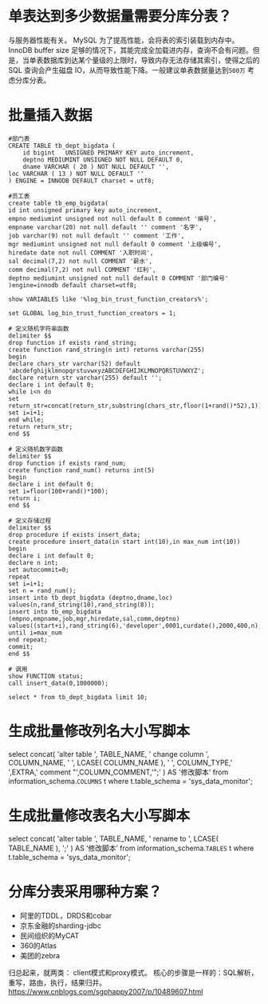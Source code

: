 # 单表达到多少数据量需要分库分表？
   与服务器性能有关。 MySQL 为了提高性能，会将表的索引装载到内存中。InnoDB buffer size 足够的情况下，其能完成全加载进内存，查询不会有问题。但是，当单表数据库到达某个量级的上限时，导致内存无法存储其索引，使得之后的 SQL 查询会产生磁盘 IO，从而导致性能下降。一般建议单表数据量达到`500万` 考虑分库分表。

# 批量插入数据
```shell
#部门表
CREATE TABLE tb_dept_bigdata (
	id bigint	UNSIGNED PRIMARY KEY auto_increment,
	deptno MEDIUMINT UNSIGNED NOT NULL DEFAULT 0,
	dname VARCHAR ( 20 ) NOT NULL DEFAULT '',
loc VARCHAR ( 13 ) NOT NULL DEFAULT '' 
) ENGINE = INNODB DEFAULT charset = utf8;

#员工表
create table tb_emp_bigdata(
id int unsigned primary key auto_increment,
empno mediumint unsigned not null default 0 comment '编号',
empname varchar(20) not null default '' comment '名字',
job varchar(9) not null default '' comment '工作',
mgr mediumint unsigned not null default 0 comment '上级编号',
hiredate date not null COMMENT '入职时间',
sal decimal(7,2) not null COMMENT '薪水',
comm decimal(7,2) not null COMMENT '红利',
deptno mediumint unsigned not null default 0 COMMENT '部门编号'
)engine=innodb default charset=utf8;

show VARIABLES like '%log_bin_trust_function_creators%';

set GLOBAL log_bin_trust_function_creators = 1;

# 定义随机字符串函数
delimiter $$
drop function if exists rand_string;
create function rand_string(n int) returns varchar(255)
begin
declare chars_str varchar(52) default 'abcdefghijklmnopqrstuvwxyzABCDEFGHIJKLMNOPQRSTUVWXYZ';
declare return_str varchar(255) default '';
declare i int default 0;
while i<n do
set return_str=concat(return_str,substring(chars_str,floor(1+rand()*52),1));
set i=i+1;
end while;
return return_str;
end $$

# 定义随机数字函数
delimiter $$
drop function if exists rand_num;
create function rand_num() returns int(5)
begin
declare i int default 0;
set i=floor(100+rand()*100);
return i;
end $$

# 定义存储过程
delimiter $$
drop procedure if exists insert_data;
create procedure insert_data(in start int(10),in max_num int(10))
begin
declare i int default 0;
declare n int;
set autocommit=0;
repeat
set i=i+1;
set n = rand_num();
insert into tb_dept_bigdata (deptno,dname,loc) values(n,rand_string(10),rand_string(8));
insert into tb_emp_bigdata (empno,empname,job,mgr,hiredate,sal,comm,deptno) values((start+i),rand_string(6),'developer',0001,curdate(),2000,400,n);
until i=max_num
end repeat;
commit;
end $$

# 调用
show FUNCTION status;
call insert_data(0,1000000);

select * from tb_dept_bigdata limit 10;
```


# 生成批量修改列名大小写脚本
select 
concat( 'alter table ', TABLE_NAME, ' change column ', COLUMN_NAME, '  ', LCASE( COLUMN_NAME ), '  ', COLUMN_TYPE,' ',EXTRA,' comment "',COLUMN_COMMENT,'";' ) AS '修改脚本'
from information_schema.`COLUMNS` t where t.table_schema = 'sys_data_monitor';

# 生成批量修改表名大小写脚本
select 
concat( 'alter table ', TABLE_NAME, ' rename to ', LCASE( TABLE_NAME ), ';' ) AS ‘修改脚本’
from information_schema.`TABLES` t where t.table_schema = 'sys_data_monitor';





# 分库分表采用哪种方案？
   * 阿里的TDDL，DRDS和cobar
   * 京东金融的sharding-jdbc
   * 民间组织的MyCAT
   * 360的Atlas
   * 美团的zebra

归总起来，就两类： client模式和proxy模式。 核心的步骤是一样的：SQL解析，重写，路由，执行，结果归并。
https://www.cnblogs.com/sgphappy2007/p/10489607.html




















